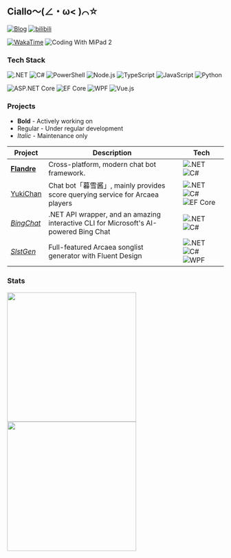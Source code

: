 ## Ciallo～(∠・ω< )⌒☆

[![Blog](https://img.shields.io/badge/Blog-sorabs.cc-white?labelColor=ff80ab&color=f06292&style=for-the-badge&logo=hugo&logoColor=white)](https://sorabs.cc/)
[![bilibili](https://img.shields.io/badge/bilibili-b1acksoil-white?labelColor=00A1D6&color=008EBD&style=for-the-badge&logo=bilibili&logoColor=white)](https://space.bilibili.com/33268404)

[![WakaTime](https://wakatime.com/badge/user/b1ea68ff-35ad-48d6-aa5a-c0f1dfad4018.svg?style=flat)](https://wakatime.com/@b1acksoil)
![Coding With MiPad 2](https://img.shields.io/badge/Coding_With-MiPad_2-FF6900?style=flat&logo=xiaomi&logoColor=white)

### Tech Stack
<!-- Platforms & Languages -->
![.NET](https://img.shields.io/badge/.NET-512bd4?logo=.net)
![C#](https://img.shields.io/badge/C%23-239120?logo=csharp)
![PowerShell](https://img.shields.io/badge/PowerShell-5391fe?logo=powershell&logoColor=white)
![Node.js](https://img.shields.io/badge/Node.js-339933?logo=node.js&logoColor=white)
![TypeScript](https://img.shields.io/badge/TypeScript-3178c6?logo=typescript&logoColor=white)
![JavaScript](https://img.shields.io/badge/JavaScript-f7df1e?logo=javascript&logoColor=black)
![Python](https://img.shields.io/badge/Python-3776ab?logo=python&logoColor=white)

<!-- Frameworks -->
![ASP.NET Core](https://img.shields.io/badge/ASP.NET%20Core-0078d4?logo=.net)
![EF Core](https://img.shields.io/badge/EF%20Core-0078d4?logo=.net)
![WPF](https://img.shields.io/badge/WPF-0078d4?logo=windows)
![Vue.js](https://img.shields.io/badge/Vue.js-4fc08d?logo=vue.js&logoColor=white)

### Projects

- **Bold** - Actively working on
- Regular - Under regular development
- _Italic_ - Maintenance only

| Project | Description | Tech |
| ------- | ----------- | ------------ |
| **[Flandre](https://github.com/FlandreDevs/Flandre)** | Cross-platform, modern chat bot framework. | ![.NET](https://img.shields.io/badge/.NET-512bd4?logo=.net) ![C#](https://img.shields.io/badge/C%23-239120?logo=csharp) |
| [YukiChan](https://github.com/b1acksoil/YukiChan) | Chat bot「暮雪酱」, mainly provides score querying service for Arcaea players | ![.NET](https://img.shields.io/badge/.NET-512bd4?logo=.net) ![C#](https://img.shields.io/badge/C%23-239120?logo=csharp) ![EF Core](https://img.shields.io/badge/EF%20Core-0078d4?logo=.net) |
| _[BingChat](https://github.com/b1acksoil/BingChat)_ | .NET API wrapper, and an amazing interactive CLI for Microsoft's AI-powered Bing Chat | ![.NET](https://img.shields.io/badge/.NET-512bd4?logo=.net) ![C#](https://img.shields.io/badge/C%23-239120?logo=csharp) |
| _[SlstGen](https://github.com/NekoSpace/SlstGen)_ | Full-featured Arcaea songlist generator with Fluent Design | ![.NET](https://img.shields.io/badge/.NET-512bd4?logo=.net) ![C#](https://img.shields.io/badge/C%23-239120?logo=csharp) ![WPF](https://img.shields.io/badge/WPF-0078d4?logo=windows) |

### Stats
<img src="https://github-readme-stats.vercel.app/api?username=b1acksoil&theme=react&hide_border=true" width="300" />
<img src="https://github-readme-stats.vercel.app/api/top-langs/?username=b1acksoil&layout=compact&hide=html,css,scss&theme=react&hide_border=true" width="300" />
